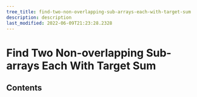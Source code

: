 ```yaml
---
tree_title: find-two-non-overlapping-sub-arrays-each-with-target-sum
description: description
last_modified: 2022-06-09T21:23:28.2328
---
```


# Find Two Non-overlapping Sub-arrays Each With Target Sum

## Contents
